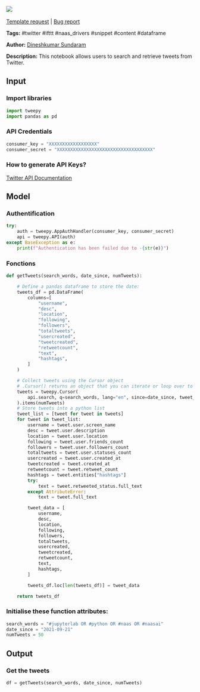 <a href="https://app.naas.ai/user-redirect/naas/downloader?url=https://raw.githubusercontent.com/jupyter-naas/awesome-notebooks/master/Twitter/Twitter_Get_tweets_from_search.ipynb" target="_parent"><img src="https://naasai-public.s3.eu-west-3.amazonaws.com/open_in_naas.svg"/></a><br><br><a href="https://github.com/jupyter-naas/awesome-notebooks/issues/new?assignees=&labels=&template=template-request.md&title=Tool+-+Action+of+the+notebook+">Template request</a> | <a href="https://github.com/jupyter-naas/awesome-notebooks/issues/new?assignees=&labels=bug&template=bug_report.md&title=Twitter+-+Get+tweets+from+search:+Error+short+description">Bug report</a>

**Tags:** #twitter #ifttt #naas_drivers #snippet #content #dataframe

**Author:** [Dineshkumar Sundaram](https://github.com/dineshh912)

**Description:** This notebook allows users to search and retrieve tweets from Twitter.

## Input

### Import libraries


```python
import tweepy
import pandas as pd
```

### API Credentials


```python
consumer_key = "XXXXXXXXXXXXXXXXXX"
consumer_secret = "XXXXXXXXXXXXXXXXXXXXXXXXXXXXXXXXXXXX"
```

### How to generate API Keys?

[Twitter API Documentation](https://developer.twitter.com/en/docs/getting-started)

## Model

### Authentification


```python
try:
    auth = tweepy.AppAuthHandler(consumer_key, consumer_secret)
    api = tweepy.API(auth)
except BaseException as e:
    print(f"Authentication has been failed due to -{str(e)}")
```

### Fonctions


```python
def getTweets(search_words, date_since, numTweets):

    # Define a pandas dataframe to store the date:
    tweets_df = pd.DataFrame(
        columns=[
            "username",
            "desc",
            "location",
            "following",
            "followers",
            "totaltweets",
            "usercreated",
            "tweetcreated",
            "retweetcount",
            "text",
            "hashtags",
        ]
    )

    # Collect tweets using the Cursor object
    # .Cursor() returns an object that you can iterate or loop over to access the data collected.
    tweets = tweepy.Cursor(
        api.search, q=search_words, lang="en", since=date_since, tweet_mode="extended"
    ).items(numTweets)
    # Store tweets into a python list
    tweet_list = [tweet for tweet in tweets]
    for tweet in tweet_list:
        username = tweet.user.screen_name
        desc = tweet.user.description
        location = tweet.user.location
        following = tweet.user.friends_count
        followers = tweet.user.followers_count
        totaltweets = tweet.user.statuses_count
        usercreated = tweet.user.created_at
        tweetcreated = tweet.created_at
        retweetcount = tweet.retweet_count
        hashtags = tweet.entities["hashtags"]
        try:
            text = tweet.retweeted_status.full_text
        except AttributeError:
            text = tweet.full_text

        tweet_data = [
            username,
            desc,
            location,
            following,
            followers,
            totaltweets,
            usercreated,
            tweetcreated,
            retweetcount,
            text,
            hashtags,
        ]

        tweets_df.loc[len(tweets_df)] = tweet_data

    return tweets_df
```

### Initialise these function attributes:


```python
search_words = "#jupyterlab OR #python OR #naas OR #naasai"
date_since = "2021-09-21"
numTweets = 50
```

## Output

### Get the tweets


```python
df = getTweets(search_words, date_since, numTweets)
```
